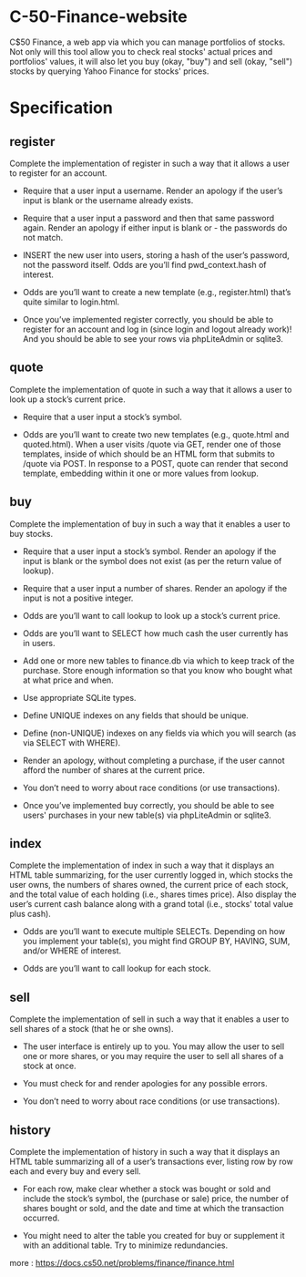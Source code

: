 # C-50-Finance-website
C$50 Finance, a web app via which you can manage portfolios of stocks. Not only will this tool allow you to check real stocks' actual prices and portfolios' values, it will also let you buy (okay, "buy") and sell (okay, "sell") stocks by querying Yahoo Finance for stocks' prices.

# Specification
## register
Complete the implementation of register in such a way that it allows a user to register for an account.

- Require that a user input a username. Render an apology if the user’s input is blank or the username already exists.

- Require that a user input a password and then that same password again. Render an apology if either input is blank or - the passwords do not match.

- INSERT the new user into users, storing a hash of the user’s password, not the password itself. Odds are you’ll find pwd_context.hash of interest.

- Odds are you’ll want to create a new template (e.g., register.html) that’s quite similar to login.html.

- Once you’ve implemented register correctly, you should be able to register for an account and log in (since login and logout already work)! And you should be able to see your rows via phpLiteAdmin or sqlite3.

## quote
Complete the implementation of quote in such a way that it allows a user to look up a stock’s current price.

- Require that a user input a stock’s symbol.

- Odds are you’ll want to create two new templates (e.g., quote.html and quoted.html). When a user visits /quote via GET, render one of those templates, inside of which should be an HTML form that submits to /quote via POST. In response to a POST, quote can render that second template, embedding within it one or more values from lookup.

## buy
Complete the implementation of buy in such a way that it enables a user to buy stocks.

- Require that a user input a stock’s symbol. Render an apology if the input is blank or the symbol does not exist (as per the return value of lookup).

- Require that a user input a number of shares. Render an apology if the input is not a positive integer.

- Odds are you’ll want to call lookup to look up a stock’s current price.

- Odds are you’ll want to SELECT how much cash the user currently has in users.

- Add one or more new tables to finance.db via which to keep track of the purchase. Store enough information so that you know who bought what at what price and when.

- Use appropriate SQLite types.

- Define UNIQUE indexes on any fields that should be unique.

- Define (non-UNIQUE) indexes on any fields via which you will search (as via SELECT with WHERE).

- Render an apology, without completing a purchase, if the user cannot afford the number of shares at the current price.

- You don’t need to worry about race conditions (or use transactions).

- Once you’ve implemented buy correctly, you should be able to see users' purchases in your new table(s) via phpLiteAdmin or sqlite3.

## index
Complete the implementation of index in such a way that it displays an HTML table summarizing, for the user currently logged in, which stocks the user owns, the numbers of shares owned, the current price of each stock, and the total value of each holding (i.e., shares times price). Also display the user’s current cash balance along with a grand total (i.e., stocks' total value plus cash).

- Odds are you’ll want to execute multiple SELECTs. Depending on how you implement your table(s), you might find GROUP BY, HAVING, SUM, and/or WHERE of interest.

- Odds are you’ll want to call lookup for each stock.

## sell
Complete the implementation of sell in such a way that it enables a user to sell shares of a stock (that he or she owns).

- The user interface is entirely up to you. You may allow the user to sell one or more shares, or you may require the user to sell all shares of a stock at once.

- You must check for and render apologies for any possible errors.

- You don’t need to worry about race conditions (or use transactions).

## history
Complete the implementation of history in such a way that it displays an HTML table summarizing all of a user’s transactions ever, listing row by row each and every buy and every sell.

- For each row, make clear whether a stock was bought or sold and include the stock’s symbol, the (purchase or sale) price, the number of shares bought or sold, and the date and time at which the transaction occurred.

- You might need to alter the table you created for buy or supplement it with an additional table. Try to minimize redundancies.

more : https://docs.cs50.net/problems/finance/finance.html
